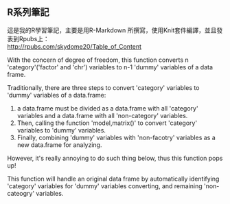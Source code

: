 ## R系列筆記

這是我的R學習筆記，主要是用R-Markdown 所撰寫，使用Knit套件編譯，並且發表到Rpubs上：   
http://rpubs.com/skydome20/Table_of_Content   



With the concern of degree of freedom, this function converts n 'category'('factor' and 'chr') variables to n-1 'dummy' variables of a data frame.   

Traditionally, there are three steps to convert 'category' variables to 'dummy' variables of a data.frame:   
1. a data.frame must be divided as a data.frame with all 'category' variables and a data.frame with all 'non-category' variables.   
2. Then, calling the function 'model,matrix()' to convert 'category' variables to 'dummy' variables.   
3. Finally, combining 'dummy' variables with 'non-facotry' variables as a new data.frame for analyzing.   

However, it's really annoying to do such thing below, thus this function pops up!   
 
This function will handle an original data frame by automatically identifying 'category' variables for 'dummy' variables converting, and remaining 'non-cateogry' variables.  
